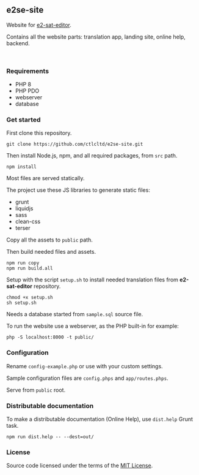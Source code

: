 ## e2se-site

Website for [e2-sat-editor](https://github.com/ctlcltd/e2-sat-editor).

Contains all the website parts: translation app, landing site, online help, backend.

 

### Requirements

* PHP 8
* PHP PDO
* webserver
* database


### Get started

First clone this repository.
```
git clone https://github.com/ctlcltd/e2se-site.git
```

Then install Node.js, npm, and all required packages, from `src` path.
```
npm install
```

Most files are served statically.

The project use these JS libraries to generate static files:
- grunt
- liquidjs
- sass
- clean-css
- terser

Copy all the assets to `public` path.

Then build needed files and assets.
```
npm run copy
npm run build.all
```

Setup with the script `setup.sh` to install needed translation files from **e2-sat-editor** repository.
```
chmod +x setup.sh
sh setup.sh
```

Needs a database started from `sample.sql` source file.

To run the website use a webserver, as the PHP built-in for example:
```
php -S localhost:8000 -t public/
```


### Configuration

Rename `config-example.php` or use with your custom settings.

Sample configuration files are `config.phps` and `app/routes.phps`.

Serve from `public` root.


### Distributable documentation

To make a distributable documentation (Online Help), use `dist.help` Grunt task.
```
npm run dist.help -- --dest=out/
```

### License

Source code licensed under the terms of the [MIT License](https://github.com/ctlcltd/e2se-site/blob/main/LICENSE).

